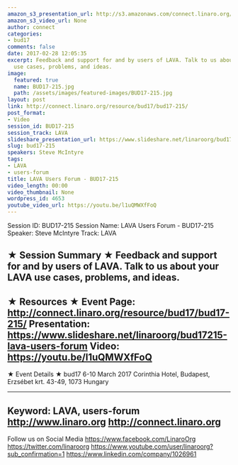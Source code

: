 ```yaml
---
amazon_s3_presentation_url: http://s3.amazonaws.com/connect.linaro.org/bud17/Presentations/BUD17-215%20-%20LAVA%20Users%20Forum.pdf
amazon_s3_video_url: None
author: connect
categories:
- bud17
comments: false
date: 2017-02-28 12:05:35
excerpt: Feedback and support for and by users of LAVA. Talk to us about your LAVA
  use cases, problems, and ideas.
image:
  featured: true
  name: BUD17-215.jpg
  path: /assets/images/featured-images/BUD17-215.jpg
layout: post
link: http://connect.linaro.org/resource/bud17/bud17-215/
post_format:
- Video
session_id: BUD17-215
session_track: LAVA
slideshare_presentation_url: https://www.slideshare.net/linaroorg/bud17215-lava-users-forum
slug: bud17-215
speakers: Steve McIntyre
tags:
- LAVA
- users-forum
title: LAVA Users Forum - BUD17-215
video_length: 00:00
video_thumbnail: None
wordpress_id: 4653
youtube_video_url: https://youtu.be/l1uQMWXfFoQ
---
```


Session ID: BUD17-215
Session Name: LAVA Users Forum - BUD17-215
Speaker: Steve McIntyre
Track: LAVA


★ Session Summary ★
Feedback and support for and by users of LAVA. Talk to us about your LAVA use cases, problems, and ideas.
---------------------------------------------------
★ Resources ★
Event Page: http://connect.linaro.org/resource/bud17/bud17-215/
Presentation: https://www.slideshare.net/linaroorg/bud17215-lava-users-forum
Video: https://youtu.be/l1uQMWXfFoQ
---------------------------------------------------

★ Event Details ★
bud17
6-10 March 2017
Corinthia Hotel, Budapest,
Erzsébet krt. 43-49,
1073 Hungary

---------------------------------------------------
Keyword: LAVA, users-forum
http://www.linaro.org
http://connect.linaro.org
---------------------------------------------------
Follow us on Social Media
https://www.facebook.com/LinaroOrg
https://twitter.com/linaroorg
https://www.youtube.com/user/linaroorg?sub_confirmation=1
https://www.linkedin.com/company/1026961
